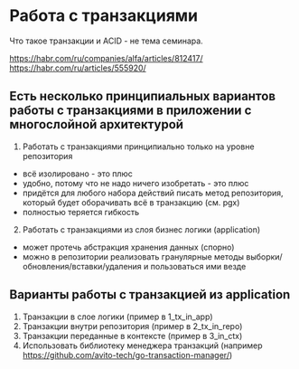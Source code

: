 # Работа с транзакциями

Что такое транзакции и ACID - не тема семинара.

https://habr.com/ru/companies/alfa/articles/812417/
https://habr.com/ru/articles/555920/

## Есть несколько принципиальных вариантов работы с транзакциями в приложении с многослойной архитектурой

1. Работать с транзакциями принципиально только на уровне репозитория

  - всё изолировано - это плюс
  - удобно, потому что не надо ничего изобретать - это плюс
  - придётся для любого набора действий писать метод репозитория, который будет оборачивать всё в транзакцию (см. pgx)
  - полностью теряется гибкость

2. Работать с транзакциями из слоя бизнес логики (application)

  - может протечь абстракция хранения данных (спорно)
  - можно в репозитории реализовать гранулярные методы выборки/обновления/вставки/удаления и пользоваться ими везде

## Варианты работы с транзакцией из application

1. Транзакции в слое логики (пример в 1_tx_in_app)
2. Транзакции внутри репозитория (пример в 2_tx_in_repo)
3. Транзакции переданные в контексте (пример в 3_in_ctx)
4. Использовать библиотеку менеджера транзакций (например https://github.com/avito-tech/go-transaction-manager/)